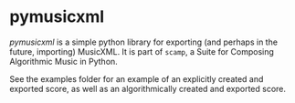 # pymusicxml

_pymusicxml_ is a simple python library for exporting (and perhaps in the future, importing) MusicXML. It is part of `scamp`, a Suite for Composing Algorithmic Music in Python.

See the examples folder for an example of an explicitly created and exported score, as well as an algorithmically created and exported score.